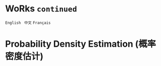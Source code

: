 # WoRks ```continued``` 

```English``` ``` 中文``` ```Français```

# Probability Density Estimation (概率密度估计)
